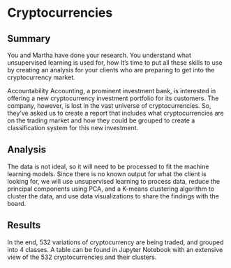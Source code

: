 # Cryptocurrencies

## Summary
You and Martha have done your research. You understand what unsupervised learning is used for, how It’s time to put all these skills to use by creating an analysis for your clients who are preparing to get into the cryptocurrency market.

Accountability Accounting, a prominent investment bank, is interested in offering a new cryptocurrency investment portfolio for its customers. The company, however, is lost in the vast universe of cryptocurrencies. So, they’ve asked us to create a report that includes what cryptocurrencies are on the trading market and how they could be grouped to create a classification system for this new investment.

## Analysis
The data is not ideal, so it will need to be processed to fit the machine learning models. Since there is no known output for what the client is looking for, we will use unsupervised learning to process data, reduce the principal components using PCA, and a K-means clustering algorithm to cluster the data, and use data visualizations to share the findings with the board.

## Results
In the end, 532 variations of cryptocurrency are being traded, and grouped into 4 classes. A table can be found in Jupyter Notebook with an extensive view of the 532 cryptocurrencies and their clusters.
